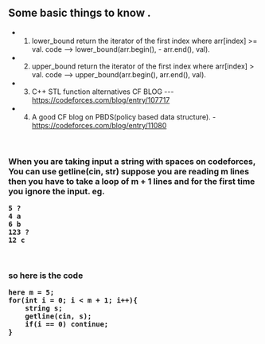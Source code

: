 
## Some basic things to know .

- 1) lower_bound return the iterator of the first index where arr[index] >= val.       code --> lower_bound(arr.begin(), - 
arr.end(), val).
- 2) upper_bound return the iterator of the first index where arr[index] > val.       code --> upper_bound(arr.begin(), arr.end(), val).
- 3) C++ STL function alternatives CF BLOG --- https://codeforces.com/blog/entry/107717
- 4) A good CF blog on PBDS(policy based data structure).
-https://codeforces.com/blog/entry/11080

<br/>

<h3>When you are taking input a string with spaces on codeforces, You can use getline(cin, str)
  suppose you are reading m lines then you have to take a loop of m + 1 lines and for the first time you ignore the input.
  eg.
  <b/>
      
    5 ?
    4 a
    6 b
    123 ?
    12 c
  <br/>

so here is the code 

    here m = 5;
    for(int i = 0; i < m + 1; i++){
        string s;
        getline(cin, s);
        if(i == 0) continue;
    }
  
</h3>

